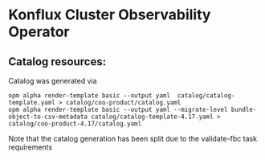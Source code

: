 # Konflux Cluster Observability Operator

## Catalog resources:
Catalog was generated via
```
opm alpha render-template basic --output yaml  catalog/catalog-template.yaml > catalog/coo-product/catalog.yaml
opm alpha render-template basic --output yaml --migrate-level bundle-object-to-csv-metadata catalog/catalog-template-4.17.yaml > catalog/coo-product-4.17/catalog.yaml
```

Note that the catalog generation has been split due to the validate-fbc task
requirements
